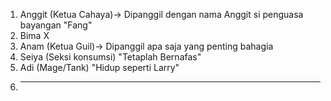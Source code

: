 1. Anggit (Ketua Cahaya)-> Dipanggil dengan nama Anggit si penguasa bayangan "Fang"
2. Bima X
3. Anam (Ketua Guil)-> Dipanggil apa saja yang penting bahagia
4. Seiya (Seksi konsumsi) "Tetaplah Bernafas"
5. Adi (Mage/Tank) "Hidup seperti Larry"
6. ---